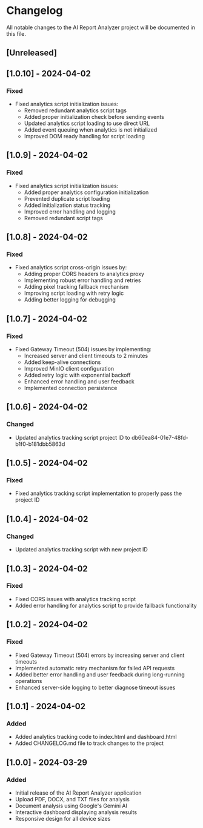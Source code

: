 # Changelog

All notable changes to the AI Report Analyzer project will be documented in this file.

## [Unreleased]

## [1.0.10] - 2024-04-02

### Fixed
- Fixed analytics script initialization issues:
  - Removed redundant analytics script tags
  - Added proper initialization check before sending events
  - Updated analytics script loading to use direct URL
  - Added event queuing when analytics is not initialized
  - Improved DOM ready handling for script loading

## [1.0.9] - 2024-04-02

### Fixed
- Fixed analytics script initialization issues:
  - Added proper analytics configuration initialization
  - Prevented duplicate script loading
  - Added initialization status tracking
  - Improved error handling and logging
  - Removed redundant script tags

## [1.0.8] - 2024-04-02

### Fixed
- Fixed analytics script cross-origin issues by:
  - Adding proper CORS headers to analytics proxy
  - Implementing robust error handling and retries
  - Adding pixel tracking fallback mechanism
  - Improving script loading with retry logic
  - Adding better logging for debugging

## [1.0.7] - 2024-04-02

### Fixed
- Fixed Gateway Timeout (504) issues by implementing:
  - Increased server and client timeouts to 2 minutes
  - Added keep-alive connections
  - Improved MinIO client configuration
  - Added retry logic with exponential backoff
  - Enhanced error handling and user feedback
  - Implemented connection persistence

## [1.0.6] - 2024-04-02

### Changed
- Updated analytics tracking script project ID to db60ea84-01e7-48fd-b1f0-b181dbb5863d

## [1.0.5] - 2024-04-02

### Fixed
- Fixed analytics tracking script implementation to properly pass the project ID

## [1.0.4] - 2024-04-02

### Changed
- Updated analytics tracking script with new project ID

## [1.0.3] - 2024-04-02

### Fixed
- Fixed CORS issues with analytics tracking script
- Added error handling for analytics script to provide fallback functionality

## [1.0.2] - 2024-04-02

### Fixed
- Fixed Gateway Timeout (504) errors by increasing server and client timeouts
- Implemented automatic retry mechanism for failed API requests
- Added better error handling and user feedback during long-running operations
- Enhanced server-side logging to better diagnose timeout issues

## [1.0.1] - 2024-04-02

### Added
- Added analytics tracking code to index.html and dashboard.html
- Added CHANGELOG.md file to track changes to the project

## [1.0.0] - 2024-03-29

### Added
- Initial release of the AI Report Analyzer application
- Upload PDF, DOCX, and TXT files for analysis
- Document analysis using Google's Gemini AI
- Interactive dashboard displaying analysis results
- Responsive design for all device sizes 